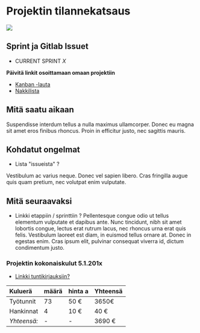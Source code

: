 # Projektin tilannekatsaus

![](https://openclipart.org/image/300px/svg_to_png/121699/project-schedule.png&disposition=attachment)

## Sprint ja Gitlab Issuet

* CURRENT SPRINT _X_

**Päivitä linkit osoittamaan omaan projektiin**

* [Kanban -lauta](https://gitlab.labranet.jamk.fi/open-project-framework/opf-virtual-company-v1/core/-/boards)
* [Nakkilista](/issues)


## Mitä saatu aikaan

Suspendisse interdum tellus a nulla maximus ullamcorper. Donec eu magna sit amet eros finibus rhoncus. Proin in efficitur justo, nec sagittis mauris. 

## Kohdatut ongelmat

* Lista "issueista" ?

Vestibulum ac varius neque. Donec vel sapien libero. Cras fringilla augue quis quam pretium, nec volutpat enim vulputate. 

## Mitä seuraavaksi


* Linkki etappiin / sprinttiin ?
Pellentesque congue odio ut tellus elementum vulputate et dapibus ante. Nunc tincidunt, nibh sit amet lobortis congue, lectus erat rutrum lacus, nec rhoncus urna erat quis felis. Vestibulum laoreet est diam, in euismod tellus ornare at. Donec in egestas enim. Cras ipsum elit, pulvinar consequat viverra id, dictum condimentum justo.


### Projektin kokonaiskulut 5.1.201x

* [Linkki tuntikirjauksiin?]()

| Kuluerä | määrä |  hinta a | Yhteensä |
|:---|:---|:---|:---|
| Työtunnit | 73 | 50 € | 3650€ |   
| Hankinnat | 4 | 10 € | 40 € |
| *Yhteensä:* |- | - | 3690 € |
